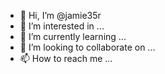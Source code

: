 - 👋 Hi, I’m @jamie35r
- 👀 I’m interested in ...
- 🌱 I’m currently learning ...
- 💞️ I’m looking to collaborate on ...
- 📫 How to reach me ...

<!---
jamie35r/jamie35r is a ✨ special ✨ repository because its `README.md` (this file) appears on your GitHub profile.
You can click the Preview link to take a look at your changes.
--->
